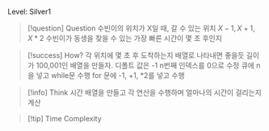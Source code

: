 Level: Silver1

> [!question] Question
> 수빈이의 위치가 X일 때, 갈 수 있는 위치
> $X-1, X+1, X*2$
> 수빈이가 동생을 찾을 수 있는 가장 빠른 시간이 몇 초 후인지

> [!success] How?
> 각 위치에 몇 초 후 도착하는지 배열로 나타내면 좋을듯
> 길이가 100,001인 배열을 만들자.
> 디폴트 값은 -1
> n번째 인덱스를 0으로 수정
> 큐에 n을 넣고 while문 수행
> for 문에 -1, +1, \*2를 넣고 수행

> [!info] Think
> 시간 배열을 만들고 각 연산을 수행하며 얼마나의 시간이 걸리는지 계산

> [!tip] Time Complexity
